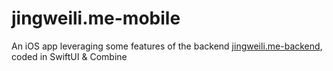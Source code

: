 # jingweili.me-mobile

An iOS app leveraging some features of the backend [jingweili.me-backend](https://github.com/ljw980105/jingweili.me-backend/), coded in SwiftUI & Combine
